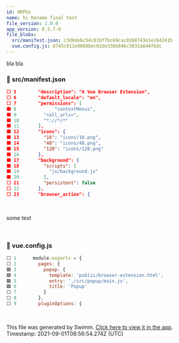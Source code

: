 ```yaml
---
id: 0RPUs
name: hi Rename final test
file_version: 1.0.0
app_version: 0.5.7-0
file_blobs:
  src/manifest.json: c3d8de6c54c81bf7bc69cac8268743e1e164241b
  vue.config.js: 8745c811e9088bec02de336b846c5031a844f6dc
---
```


bla bla
<!-- NOTE-swimm-snippet: the lines below links your snippet to Swimm -->
### 📄 src/manifest.json
```json
⬜ 5        "description": "A Vue Browser Extension",
⬜ 6        "default_locale": "en",
⬜ 7        "permissions": [
🟩 8              "contextMenus",
🟩 9          "<all_urls>",
🟩 10         "*://*/*"
🟩 11       ],
🟩 12       "icons": {
🟩 13         "16": "icons/16.png",
🟩 14         "48": "icons/48.png",
🟩 15         "128": "icons/128.png"
🟩 16       },
🟩 17       "background": {
🟩 18         "scripts": [
🟩 19           "js/background.js"
🟩 20         ],
⬜ 21         "persistent": false
⬜ 22       },
⬜ 23       "browser_action": {
```

<br/>

some text

<br/>

<!-- NOTE-swimm-snippet: the lines below links your snippet to Swimm -->
### 📄 vue.config.js
```javascript
⬜ 1      module.exports = {
⬜ 2        pages: {
🟩 3          popup: {
🟩 4            template: 'public/browser-extension.html',
🟩 5            entry: './src/popup/main.js',
🟩 6            title: 'Popup'
⬜ 7          }
⬜ 8        },
⬜ 9        pluginOptions: {
```

<br/>

This file was generated by Swimm. [Click here to view it in the app](http://localhost:5000/#/repos/Z2l0aHViJTNBJTNBc3ItZXh0ZW5zaW9uJTNBJTNBZG91ZWs=/docs/0RPUs). Timestamp: 2021-09-01T08:56:54.274Z (UTC)